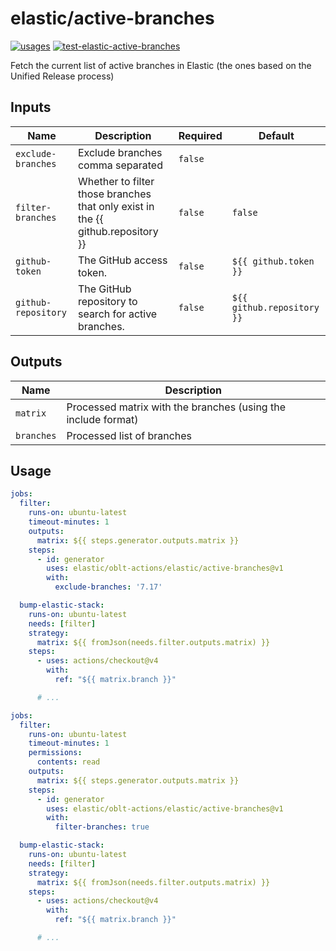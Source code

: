 # <!--name-->elastic/active-branches<!--/name-->

[![usages](https://img.shields.io/badge/usages-white?logo=githubactions&logoColor=blue)](https://github.com/search?q=elastic%2Foblt-actions%2Felastic%2Factive-branches+%28path%3A.github%2Fworkflows+OR+path%3A**%2Faction.yml+OR+path%3A**%2Faction.yaml%29&type=code)
[![test-elastic-active-branches](https://github.com/elastic/oblt-actions/actions/workflows/test-elastic-active-branches.yml/badge.svg?branch=main)](https://github.com/elastic/oblt-actions/actions/workflows/test-elastic-active-branches.yml)

<!--description-->
Fetch the current list of active branches in Elastic (the ones based on the Unified Release process)
<!--/description-->

## Inputs
<!--inputs-->
| Name                | Description                                                                     | Required | Default                    |
|---------------------|---------------------------------------------------------------------------------|----------|----------------------------|
| `exclude-branches`  | Exclude branches comma separated                                                | `false`  | ` `                        |
| `filter-branches`   | Whether to filter those branches that only exist in the {{ github.repository }} | `false`  | `false`                    |
| `github-token`      | The GitHub access token.                                                        | `false`  | `${{ github.token }}`      |
| `github-repository` | The GitHub repository to search for active branches.                            | `false`  | `${{ github.repository }}` |
<!--/inputs-->

## Outputs

<!--outputs-->
| Name       | Description                                                   |
|------------|---------------------------------------------------------------|
| `matrix`   | Processed matrix with the branches (using the include format) |
| `branches` | Processed list of branches                                    |
<!--/outputs-->

## Usage

<!--usage action="elastic/oblt-actions/**" version="env:VERSION"-->
```yaml
jobs:
  filter:
    runs-on: ubuntu-latest
    timeout-minutes: 1
    outputs:
      matrix: ${{ steps.generator.outputs.matrix }}
    steps:
      - id: generator
        uses: elastic/oblt-actions/elastic/active-branches@v1
        with:
          exclude-branches: '7.17'

  bump-elastic-stack:
    runs-on: ubuntu-latest
    needs: [filter]
    strategy:
      matrix: ${{ fromJson(needs.filter.outputs.matrix) }}
    steps:
      - uses: actions/checkout@v4
        with:
          ref: "${{ matrix.branch }}"

      # ...
```


<!--usage action="elastic/oblt-actions/**" version="env:VERSION"-->
```yaml
jobs:
  filter:
    runs-on: ubuntu-latest
    timeout-minutes: 1
    permissions:
      contents: read
    outputs:
      matrix: ${{ steps.generator.outputs.matrix }}
    steps:
      - id: generator
        uses: elastic/oblt-actions/elastic/active-branches@v1
        with:
          filter-branches: true

  bump-elastic-stack:
    runs-on: ubuntu-latest
    needs: [filter]
    strategy:
      matrix: ${{ fromJson(needs.filter.outputs.matrix) }}
    steps:
      - uses: actions/checkout@v4
        with:
          ref: "${{ matrix.branch }}"

      # ...
```
<!--/usage-->
